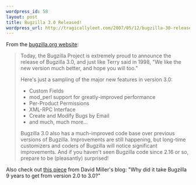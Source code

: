 ```yaml
--- 
wordpress_id: 58
layout: post
title: Bugzilla 3.0 Released!
wordpress_url: http://tragicallyleet.com/2007/05/12/bugzilla-30-released/
---
```

From the <a href="http://www.bugzilla.org/news/#release30">bugzilla.org website</a>:


<blockquote>
Today, the Bugzilla Project is extremely proud to announce the release of Bugzilla 3.0, and just like Terry said in 1998, "We like the new version much better, and hope you will too."

Here's just a sampling of the major new features in version 3.0:

<ul>
	<li>Custom Fields</li>
	<li>mod_perl support for greatly-improved performance</li>
	<li>Per-Product Permissions</li>
	<li>XML-RPC Interface</li>
	<li>Create and Modify Bugs by Email</li>
    	<li>and much, much more...</li>
</ul>

Bugzilla 3.0 also has a much-improved code base over previous versions of Bugzilla. Improvements are still happening, but long-time customizers and coders of Bugzilla will notice significant improvements. And if you haven't seen Bugzilla code since 2.16 or so, prepare to be (pleasantly) surprised!
</blockquote>

Also check out <a href="http://www.justdave.net/dave/2007/05/10/9-years-from-bugzilla-2-to-3/">this piece</a> from David Miller's blog: "Why did it take Bugzilla 9 years to get from version 2.0 to 3.0?"
